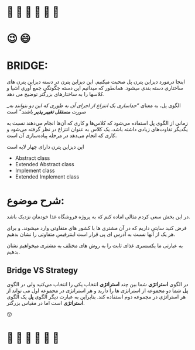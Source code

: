 # :bridge_at_night: :bridge_at_night: :bridge_at_night: :bridge_at_night: :bridge_at_night: :bridge_at_night: 
 # :wink: :smile:
 # BRIDGE:
 اینجا درمورد دیزاین پترن پل صحبت میکنیم. این دیزاین پترن در دسته دیزاین پترن های ساختاری دسته بندی میشود.
 همانطور که میدانیم این دسته چگونگی جمع آوری اشیا و کلاسها را به ساختارهای بزرگتر توضیح می دهد.

_الگوی پل، به معنای _“جداسازی یک انتزاع از اجرای آن به طوری که این دو بتوانند به صورت  **مستقل تغییر پذیر** باشند"_ است

 زمانی از الگوی پل استفاده می‌شود که کلاس‌ها و کاری که آن‌ها انجام می‌دهند نسبت به یگدیگر تفاوت‌های زیادی داشته باشد،
 یک کلاس به عنوان انتزاع در نظر گرفته می‌شود و کاری که انجام می‌دهد در مرحله پیاده‌سازی آن است.


این دیزاین پترن دارای چهار لایه است
* Abstract class
* Extended Abstract class
* Implement class
* Extended Implement class

# شرح  موضوع:
در این بخش سعی کردم مثالی اماده کنم که به پروژه فروشگاه غذا خودمان نزدیک باشد.

فرض کنید سایتی داریم که در آن مشتری ها با کشور های متفاوتی وارد میشوند. و برای هر یک از آنها نسبت به آدرس ای پی قرار است اینترفیس متفاوتی را نشان بدهیم.

به عبارتی ما یکسسری غذای ثابت را به روش های مختلف به مشتری میخواهیم نشان بدهیم.

## Bridge VS Strategy
در الگوی **استراتژی** شما بین چند **استراتژی** انتخاب یکی را انتخاب می‌کنید ولی در الگوی **پل** شما دو مجموعه از استراتژی ها را دارید
و هر استراتژی در مجموعه اول می تواند از هر استراتژی در مجموعه دوم استفاده کند.
بنابراین به عبارت دیگر الگوی **پل** یک الگوی **استراتژی** است اما در مقیاس بزرگتر.



:kissing:
# :bridge_at_night: :bridge_at_night: :bridge_at_night: :bridge_at_night: :bridge_at_night: :bridge_at_night: